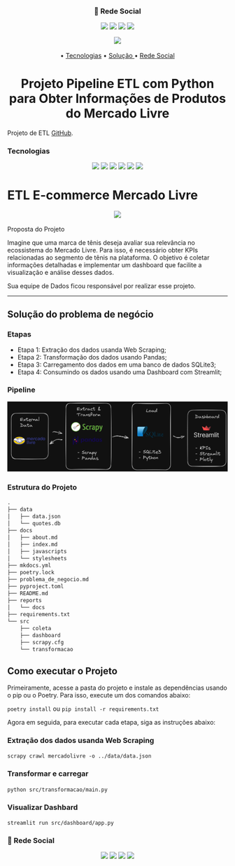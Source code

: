 <h3 align="center">🎥 Rede Social</h3>

<p align=center> <a href="https://oseiasfarias.info"  target="_blank"><img src="https://img.shields.io/badge/Portfólio-%230077B5.svg?style=for-the-badge&logoColor=white"></a> <a href="https://www.linkedin.com/in/oseiasfarias/"  target="_blank"><img src="https://img.shields.io/badge/linkedin-%230077B5.svg?style=for-the-badge&logo=linkedin&logoColor=white"></a>
<a href="https://oseiasfarias.medium.com"  target="_blank"><img src="https://img.shields.io/badge/Medium-12100E?style=for-the-badge&logo=medium&logoColor=white"></a>
<a href="https://www.kaggle.com/osiasdfarias"  target="_blank"><img src="https://img.shields.io/badge/Kaggle-035a7d?style=for-the-badge&logo=kaggle&logoColor=white"></a>
</p>


<p align="center">
  <img width="200px" src="https://logodownload.org/wp-content/uploads/2016/08/mercado-livre-logo-0-1.png">
</p>

<p align="center" style="font-size:1.5vw">
  • <a href="#techs">Tecnologias</a>
  • <a href="#id1"> Solução </a>
  • <a href="#id9"> Rede Social </a>
</p>


<h1 align="center"><strong>Projeto Pipeline ETL com Python para Obter Informações de Produtos do Mercado Livre</strong></h1>



Projeto de ETL [GitHub](https://github.com/Oseiasdfarias/ETL-Ecommerce-produtos).




<h3  id="techs">Tecnologias</h3>

<p align=center> <img src="https://img.shields.io/badge/python-3670A0?style=for-the-badge&logo=python&logoColor=ffdd54"> <img src="https://img.shields.io/badge/pandas-%23150458.svg?style=for-the-badge&logo=pandas&logoColor=white""> <img src="https://img.shields.io/badge/numpy-%23013243.svg?style=for-the-badge&logo=numpy&logoColor=white"> <img src="https://img.shields.io/badge/Streamlit-FF4B4B?style=for-the-badge&logo=Streamlit&logoColor=white"> <img src="https://img.shields.io/badge/Plotly-239120?style=for-the-badge&logo=plotly&logoColor=white"> <img src="https://img.shields.io/badge/Sqlite-003B57?style=for-the-badge&logo=sqlite&logoColor=white">
  </ul>
  <br>
</p>



<h1>ETL E-commerce Mercado Livre</h1>

<p align="center">
  <img wight="90%" src="./utils/dashboard.gif">
</p>



Proposta do Projeto

Imagine que uma marca de tênis deseja avaliar sua relevância no ecossistema do Mercado Livre. Para isso, é necessário obter KPIs relacionadas ao segmento de tênis na plataforma. O objetivo é coletar informações detalhadas e implementar um dashboard que facilite a visualização e análise desses dados.

Sua equipe de Dados ficou responsável por realizar esse projeto.


---

<h2 id="id1">Solução do problema de negócio</h2>

<h3>Etapas</h3>

+ Etapa 1: Extração dos dados usanda Web Scraping;
+ Etapa 2: Transformação dos dados usando Pandas;
+ Etapa 3: Carregamento dos dados em uma banco de dados SQLite3;
+ Etapa 4: Consumindo os dados usando uma Dashboard com Streamlit;


<h3>Pipeline</h3>

<p align="center">
  <img wight="90%" src="./utils/diagram_project.png">
</p>


<h3>Estrutura do Projeto</h3>

```plaintext
.
├── data
│   ├── data.json
│   └── quotes.db
├── docs
│   ├── about.md
│   ├── index.md
│   ├── javascripts
│   └── stylesheets
├── mkdocs.yml
├── poetry.lock
├── problema_de_negocio.md
├── pyproject.toml
├── README.md
├── reports
│   └── docs
├── requirements.txt
└── src
    ├── coleta
    ├── dashboard
    ├── scrapy.cfg
    └── transformacao
```


<h2 id="id1">Como executar o Projeto</h2>

Primeiramente, acesse a pasta do projeto e instale as dependências usando o pip ou o Poetry. Para isso, execute um dos comandos abaixo:

`
poetry install
`
ou 
`pip install -r requirements.txt`


Agora em seguida, para executar cada etapa, siga as instruções abaixo:


<h3>Extração dos dados usanda Web Scraping</h3>


`
    scrapy crawl mercadolivre -o ../data/data.json
`


<h3>Transformar e carregar</h3>

`
     python src/transformacao/main.py
`



<h3>Visualizar Dashbard</h3>

`
     streamlit run src/dashboard/app.py
`


<h3  id="id9">🎥 Rede Social</h3>

<p align=center> <a href="https://oseiasfarias.info"><img src="https://img.shields.io/badge/Portfólio-%230077B5.svg?style=for-the-badge&logoColor=white"></a> <a href="https://www.linkedin.com/in/oseiasfarias/"><img src="https://img.shields.io/badge/linkedin-%230077B5.svg?style=for-the-badge&logo=linkedin&logoColor=white"></a>
<a href="https://oseiasfarias.medium.com"><img src="https://img.shields.io/badge/Medium-12100E?style=for-the-badge&logo=medium&logoColor=white"></a>
<a href="https://www.kaggle.com/osiasdfarias"><img src="https://img.shields.io/badge/Kaggle-035a7d?style=for-the-badge&logo=kaggle&logoColor=white"></a>
</p>

